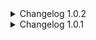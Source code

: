 <details>
<summary>Changelog 1.0.2</summary>

- Added health, speed and damage modifiers.
</details>
<details>
<summary>Changelog 1.0.1</summary>

- Added "Visuals Only" toggle.
- Radiance tier no longer has any effect on already-radiant enemies unless "Force Radiance" is on.
- Fixed bug where radiance could not be enabled outside of main campaign levels.
</details>
